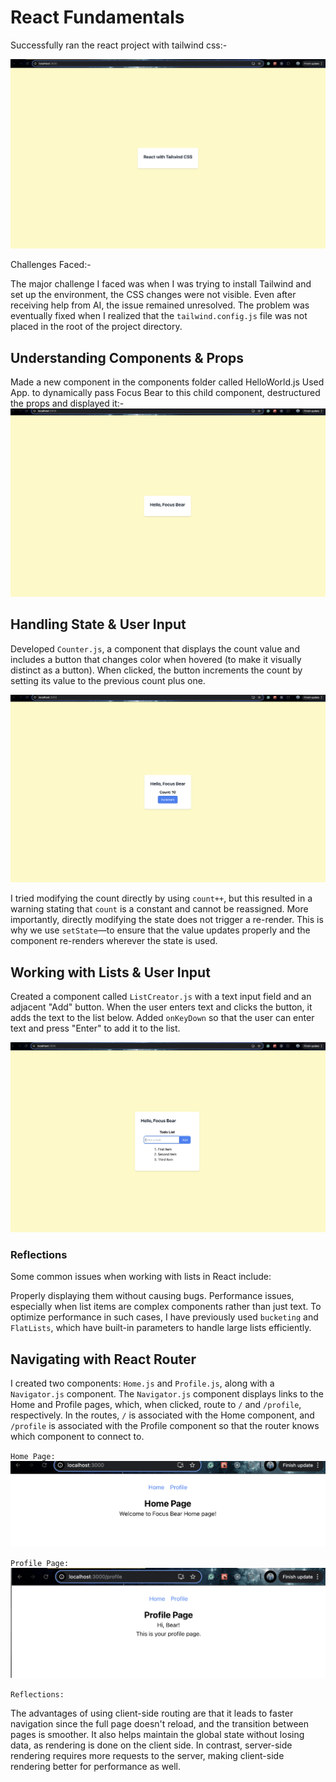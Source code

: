 # React Fundamentals

Successfully ran the react project with tailwind css:-

![React App With Tail Wind](image.png)

Challenges Faced:-

The major challenge I faced was when I was trying to install Tailwind and set up the environment, the CSS changes were not visible. Even after receiving help from AI, the issue remained unresolved. The problem was eventually fixed when I realized that the `tailwind.config.js` file was not placed in the root of the project directory.

## Understanding Components & Props

Made a new component in the components folder called HelloWorld.js
Used App. to dynamically pass Focus Bear to this child component, destructured the props and displayed it:-
![alt text](image-1.png)

## Handling State & User Input

Developed `Counter.js`, a component that displays the count value and includes a button that changes color when hovered (to make it visually distinct as a button). When clicked, the button increments the count by setting its value to the previous count plus one.

![With Counter](image-2.png)

I tried modifying the count directly by using `count++`, but this resulted in a warning stating that `count` is a constant and cannot be reassigned. More importantly, directly modifying the state does not trigger a re-render. This is why we use `setState`—to ensure that the value updates properly and the component re-renders wherever the state is used.

## Working with Lists & User Input

Created a component called `ListCreator.js` with a text input field and an adjacent "Add" button. When the user enters text and clicks the button, it adds the text to the list below. Added `onKeyDown` so that the user can enter text and press "Enter" to add it to the list.

![List Creator](image-3.png)

### Reflections

Some common issues when working with lists in React include:

Properly displaying them without causing bugs.
Performance issues, especially when list items are complex components rather than just text.
To optimize performance in such cases, I have previously used `bucketing` and `FlatLists`, which have built-in parameters to handle large lists efficiently.

## Navigating with React Router

I created two components: `Home.js` and `Profile.js`, along with a `Navigator.js` component. The `Navigator.js` component displays links to the Home and Profile pages, which, when clicked, route to `/` and `/profile`, respectively. In the routes, `/` is associated with the Home component, and `/profile` is associated with the Profile component so that the router knows which component to connect to.

`Home Page:`
![alt text](image-4.png)

`Profile Page:`
![alt text](image-5.png)

`Reflections:`

The advantages of using client-side routing are that it leads to faster navigation since the full page doesn't reload, and the transition between pages is smoother. It also helps maintain the global state without losing data, as rendering is done on the client side. In contrast, server-side rendering requires more requests to the server, making client-side rendering better for performance as well.
